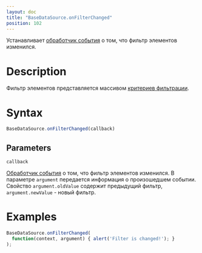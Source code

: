 ```yaml
---
layout: doc
title: "BaseDataSource.onFilterChanged"
position: 102
---
```


Устанавливает [обработчик события](../../../KeyConcepts/Script/) о том, что фильтр элементов изменился.

# Description

Фильтр элементов представляется массивом [критериев фильтрации](../Criteria/).

# Syntax

```js
BaseDataSource.onFilterChanged(callback)
```

## Parameters

`callback`

[Обработчик события](../../../KeyConcepts/Script/) о том, что фильтр элементов изменился. В параметре
`argument` передается информация о произошедшем событии. Свойство `argument.oldValue` содержит
предыдущий фильтр, `argument.newValue` - новый фильтр.

# Examples

```js
BaseDataSource.onFilterChanged(
  function(context, argument) { alert('Filter is changed!'); }
);
```
